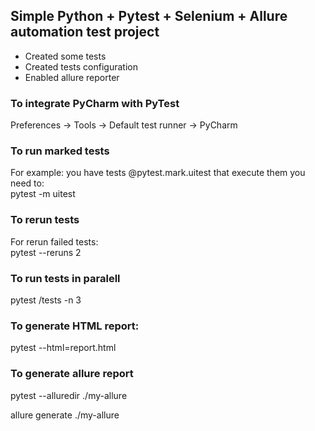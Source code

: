 <body>

<h2>Simple Python + Pytest + Selenium + Allure automation test project</h2>

<div>
<ul>
	<li>Created some tests</li>
	<li>Created tests configuration</li>
	<li>Enabled allure reporter</li>
</ul>
</div>

<div>
<h3>To integrate PyCharm with PyTest</h3>
<p>Preferences -> Tools -> Default test runner -> PyCharm</p>
<div>

<div>
<h3>To run marked tests </h3>
<p>For example: you have tests @pytest.mark.uitest that execute them you need to:<br>
pytest -m uitest</p>
<div>

<div>
<h3>To rerun tests </h3>
<p>For rerun failed tests:<br>
pytest --reruns 2</p>
<div>

<div>
<h3>To run tests in paralell</h3>
<p>pytest /tests -n 3<p>
</div>

<div>
<h3>To generate HTML report:</h3>
<p>pytest --html=report.html<p>
</div>

<div>
<h3>To generate allure report</h3>
<p>pytest --alluredir ./my-allure<p>
<p>allure generate ./my-allure</p>
</div>
</body>